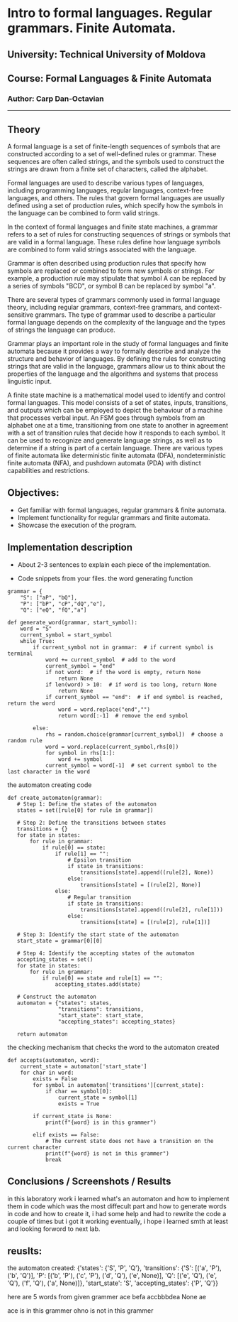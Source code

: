 # Intro to formal languages. Regular grammars. Finite Automata.
## University: Technical University of Moldova
## Course: Formal Languages & Finite Automata
### Author: Carp Dan-Octavian

----

## Theory
A formal language is a set of finite-length sequences of symbols that are constructed according to a set of well-defined rules or grammar. These sequences are often called strings, and the symbols used to construct the strings are drawn from a finite set of characters, called the alphabet.

Formal languages are used to describe various types of languages, including programming languages, regular languages, context-free languages, and others. The rules that govern formal languages are usually defined using a set of production rules, which specify how the symbols in the language can be combined to form valid strings.

In the context of formal languages and finite state machines, a grammar refers to a set of rules for constructing sequences of strings or symbols that are valid in a formal language. These rules define how language symbols are combined to form valid strings associated with the language.

Grammar is often described using production rules that specify how symbols are replaced or combined to form new symbols or strings. For example, a production rule may stipulate that symbol A can be replaced by a series of symbols "BCD", or symbol B can be replaced by symbol "a".

There are several types of grammars commonly used in formal language theory, including regular grammars, context-free grammars, and context-sensitive grammars. The type of grammar used to describe a particular formal language depends on the complexity of the language and the types of strings the language can produce.

Grammar plays an important role in the study of formal languages and finite automata because it provides a way to formally describe and analyze the structure and behavior of languages. By defining the rules for constructing strings that are valid in the language, grammars allow us to think about the properties of the language and the algorithms and systems that process linguistic input. 

A finite state machine is a mathematical model used to identify and control formal languages. This model consists of a set of states, inputs, transitions, and outputs which can be employed to depict the behaviour of a machine that processes verbal input. An FSM goes through symbols from an alphabet one at a time, transitioning from one state to another in agreement with a set of transition rules that decide how it responds to each symbol. It can be used to recognize and generate language strings, as well as to determine if a string is part of a certain language. There are various types of finite automata like deterministic finite automata (DFA), nondeterministic finite automata (NFA), and pushdown automata (PDA) with distinct capabilities and restrictions.



## Objectives:


* Get familiar with formal languages, regular grammars & finite automata.
* Implement functionality for regular grammars and finite automata.
* Showcase the execution of the program.


## Implementation description

* About 2-3 sentences to explain each piece of the implementation.


* Code snippets from your files.
the word generating function
```
grammar = {
    "S": ["aP", "bQ"],
    "P": ["bP", "cP","dQ","e"],
    "Q": ["eQ", "fQ","a"]

def generate_word(grammar, start_symbol):
    word = "S"
    current_symbol = start_symbol
    while True:
        if current_symbol not in grammar:  # if current symbol is terminal
            word += current_symbol  # add to the word
            current_symbol = "end"
            if not word:  # if the word is empty, return None
                return None
            if len(word) > 10:  # if word is too long, return None
                return None
            if current_symbol == "end":  # if end symbol is reached, return the word
                word = word.replace("end","")
                return word[:-1]  # remove the end symbol

        else:
            rhs = random.choice(grammar[current_symbol])  # choose a random rule
            word = word.replace(current_symbol,rhs[0])
            for symbol in rhs[1:]:
                word += symbol
            current_symbol = word[-1]  # set current symbol to the last character in the word
 ```
 the automaton creating code 
 ```
 def create_automaton(grammar):
    # Step 1: Define the states of the automaton
    states = set([rule[0] for rule in grammar])

    # Step 2: Define the transitions between states
    transitions = {}
    for state in states:
        for rule in grammar:
            if rule[0] == state:
                if rule[1] == "":
                    # Epsilon transition
                    if state in transitions:
                        transitions[state].append((rule[2], None))
                    else:
                        transitions[state] = [(rule[2], None)]
                else:
                    # Regular transition
                    if state in transitions:
                        transitions[state].append((rule[2], rule[1]))
                    else:
                        transitions[state] = [(rule[2], rule[1])]

    # Step 3: Identify the start state of the automaton
    start_state = grammar[0][0]

    # Step 4: Identify the accepting states of the automaton
    accepting_states = set()
    for state in states:
        for rule in grammar:
            if rule[0] == state and rule[1] == "":
                accepting_states.add(state)

    # Construct the automaton
    automaton = {"states": states,
                 "transitions": transitions,
                 "start_state": start_state,
                 "accepting_states": accepting_states}

    return automaton
```
 
 
 the checking mechanism that checks the word to the automaton created
```
def accepts(automaton, word):
    current_state = automaton['start_state']
    for char in word:
        exists = False
        for symbol in automaton['transitions'][current_state]:
            if char == symbol[0]:
                current_state = symbol[1]
                exists = True

        if current_state is None:
            print(f"{word} is in this grammer")

        elif exists == False:
            # The current state does not have a transition on the current character
            print(f"{word} is not in this grammer")
            break
```



## Conclusions / Screenshots / Results
in this laboratory work i learned what's an automaton and how to implement them in code which was the most diffecult part and how to generate words in code and how to create it, i had some help and had to rewrite the code a couple of times but i got it working eventually, i hope i learned smth at least and looking forword to next lab.

## reuslts:
the automaton created:
{'states': {'S', 'P', 'Q'}, 'transitions': {'S': [('a', 'P'), ('b', 'Q')], 'P': [('b', 'P'), ('c', 'P'), ('d', 'Q'), ('e', None)], 'Q': [('e', 'Q'), ('e', 'Q'), ('f', 'Q'), ('a', None)]}, 'start_state': 'S', 'accepting_states': {'P', 'Q'}}

here are 5 words from given grammer
ace
befa
accbbbdea
None
ae

ace is in this grammer
ohno is not in this grammer
